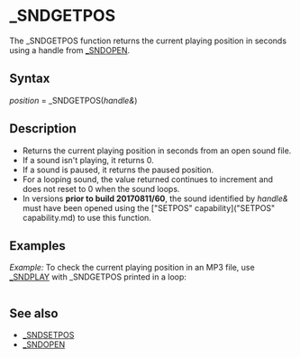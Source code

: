 # _SNDGETPOS

The _SNDGETPOS function returns the current playing position in seconds using a handle from [_SNDOPEN](_SNDOPEN.md).

  

## Syntax

*position* = _SNDGETPOS(*handle&*)
  

## Description

* Returns the current playing position in seconds from an open sound file.
* If a sound isn't playing, it returns 0.
* If a sound is paused, it returns the paused position.
* For a looping sound, the value returned continues to increment and does not reset to 0 when the sound loops.
* In versions **prior to build 20170811/60**, the sound identified by *handle&* must have been opened using the ["SETPOS" capability]("SETPOS" capability.md) to use this function.

  

## Examples

*Example:* To check the current playing position in an MP3 file, use [_SNDPLAY](_SNDPLAY.md) with _SNDGETPOS printed in a loop:

``` SoundFile& = [_SNDOPEN](_SNDOPEN.md)("YourSoundFile.mp3") '<<< your MP3 sound file here! [_SNDSETPOS](_SNDSETPOS.md) SoundFile&, 5.5   'set to play sound 5 1/2 seconds into music [_SNDPLAY](_SNDPLAY.md) SoundFile&  'play sound Do: [_LIMIT](_LIMIT.md) 60    LOCATE 5, 2: PRINT "Current play position> "; _SNDGETPOS(SoundFile&) LOOP UNTIL [_KEYDOWN](_KEYDOWN.md)(27) OR [NOT](NOT.md) [_SNDPLAYING](_SNDPLAYING.md)(SoundFile&) 'ESC or end of sound exit  
```

  

## See also

* [_SNDSETPOS](_SNDSETPOS.md)
* [_SNDOPEN](_SNDOPEN.md)

  
